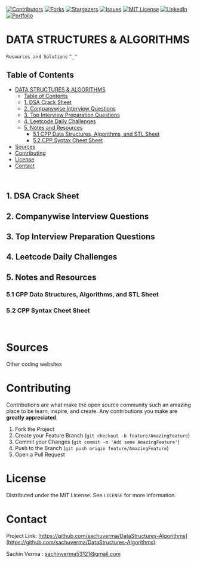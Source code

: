 [![Contributors][contributors-sachu]][contributors-url]
[![Forks][forks-sachu]][forks-url]
[![Stargazers][stars-sachu]][stars-url]
[![Issues][issues-sachu]][issues-url]
[![MIT License][license-sachu]][license-url]
[![LinkedIn][linkedin-sachu]][linkedin-url]
[![Portfolio][portfolio-sachu]][portfolio-url]

# DATA STRUCTURES & ALGORITHMS
`Resources and Solutions` `^_^`


## Table of Contents

- [DATA STRUCTURES & ALGORITHMS](#data-structures--algorithms)
  - [Table of Contents](#table-of-contents)
  - [1. DSA Crack Sheet](#1-dsa-crack-sheet)
  - [2. Companywise Interview Questions](#2-companywise-interview-questions)
  - [3. Top Interview Preparation Questions](#3-top-interview-preparation-questions)
  - [4. Leetcode Daily Challenges](#4-leetcode-daily-challenges)
  - [5. Notes and Resources](#5-notes-and-resources)
    - [5.1 CPP Data Structures, Algorithms, and STL Sheet](#51-cpp-data-structures-algorithms-and-stl-sheet)
    - [5.2 CPP Syntax Cheet Sheet](#52-cpp-syntax-cheet-sheet)
- [Sources](#sources)
- [Contributing](#contributing)
- [License](#license)
- [Contact](#contact)
  

<br />

## 1. DSA Crack Sheet

## 2. Companywise Interview Questions

## 3. Top Interview Preparation Questions

## 4. Leetcode Daily Challenges

## 5. Notes and Resources

### 5.1 CPP Data Structures, Algorithms, and STL Sheet
    
### 5.2 CPP Syntax Cheet Sheet

<!-- # INTERVIEW PRACTICE

### 1. [DSA Crack Sheet](./DSA%20Crack%20Sheet) 

### 2. [Companywise Interview Questions](./Companywise%20Questions)  


### 3. [Top Interview Preparation Questions](./Leetcode%20Top%20Interview%20Questions) 

### 4. [Leetcode Daily Challenge](./Leetcode%20Daily%20Challenge)


 -->
<br />

# Sources
Other coding websites

<!-- CONTRIBUTING -->
# Contributing

Contributions are what make the open source community such an amazing place to be learn, inspire, and create. Any contributions you make are **greatly appreciated**.

1. Fork the Project
2. Create your Feature Branch (`git checkout -b feature/AmazingFeature`)
3. Commit your Changes (`git commit -m 'Add some AmazingFeature'`)
4. Push to the Branch (`git push origin feature/AmazingFeature`)
5. Open a Pull Request



<!-- LICENSE -->
# License

Distributed under the MIT License. See `LICENSE` for more information.


<!-- CONTACT -->
# Contact

Project Link: [https://github.com/sachuverma/DataStructures-Algorithms](https://github.com/sachuverma/DataStructures-Algorithms)

Sachin Verma : [sachinverma53121@gmail.com](sachinverma53121.gmail.com)




<!-- MARKDOWN LINKS & IMAGES -->
[contributors-sachu]: https://img.shields.io/github/contributors/sachuverma/DataStructures-Algorithms.svg?style=flat-square
[contributors-url]: https://github.com/sachuverma/DataStructures-Algorithms/graphs/contributors
[forks-sachu]: https://img.shields.io/github/forks/sachuverma/DataStructures-Algorithms.svg?style=flat-square
[forks-url]: https://github.com/sachuverma/DataStructures-Algorithms/network/members
[stars-sachu]: https://img.shields.io/github/stars/sachuverma/DataStructures-Algorithms.svg?style=flat-square
[stars-url]: https://github.com/sachuverma/DataStructures-Algorithms/stargazers
[issues-sachu]: https://img.shields.io/github/issues/sachuverma/DataStructures-Algorithms.svg?style=flat-square
[issues-url]: https://github.com/sachuverma/DataStructures-Algorithms/issues
[license-sachu]: https://img.shields.io/github/license/sachuverma/DataStructures-Algorithms.svg?style=flat-square
[license-url]: https://github.com/sachuverma/DataStructures-Algorithms/blob/master/LICENSE
[linkedin-sachu]: https://img.shields.io/badge/LinkedIn--yellow?style=flat-square&logo=linkedin
[linkedin-url]: https://www.linkedin.com/in/sachuverma/
[portfolio-sachu]: https://img.shields.io/badge/Portfolio--red?style=flat-square&logo=clickup
[portfolio-url]: https://sachin-verma.netlify.app/



